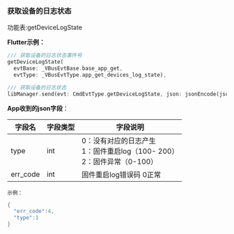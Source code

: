 ### 获取设备的日志状态


功能表:getDeviceLogState

**Flutter示例：**

```dart
/// 获取设备的日志状态事件号
getDeviceLogState(
  evtBase: _VBusEvtBase.base_app_get,
  evtType: _VBusEvtType.app_get_devices_log_state),

/// 获取设备的日志状态
libManager.send(evt: CmdEvtType.getDeviceLogState, json: jsonEncode(json));
```



**App收到的json字段**：

| 字段名   | 字段类型 | 字段说明                                                     |
| -------- | -------- | ------------------------------------------------------------ |
| type     | int      | 0：没有对应的日志产生  <br />1：固件重启log（100- 200）<br />2：固件异常（0-100） |
| err_code | int      | 固件重启log错误码  0正常                                     |

`示例：`

```c
{
  "err_code":4,
  "type":1
}
```

